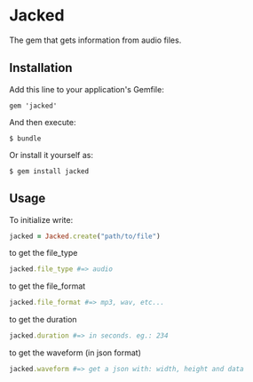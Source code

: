 # Jacked

The gem that gets information from audio files.

## Installation

Add this line to your application's Gemfile:

    gem 'jacked'

And then execute:

    $ bundle

Or install it yourself as:

    $ gem install jacked

## Usage

To initialize write:

```ruby
jacked = Jacked.create("path/to/file")
```

to get the file_type

```ruby
jacked.file_type #=> audio
```

to get the file_format

```ruby
jacked.file_format #=> mp3, wav, etc...
```

to get the duration

```ruby
jacked.duration #=> in seconds. eg.: 234
```

to get the waveform (in json format)

```ruby
jacked.waveform #=> get a json with: width, height and data
```
